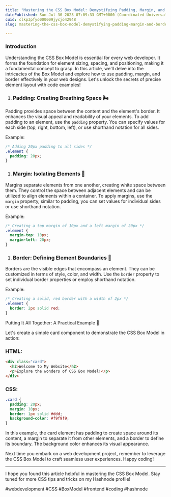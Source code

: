 ```yaml
---
title: "Mastering the CSS Box Model: Demystifying Padding, Margin, and Border"
datePublished: Sun Jul 30 2023 07:09:33 GMT+0000 (Coordinated Universal Time)
cuid: clkp3pfyo000009jycjo42948
slug: mastering-the-css-box-model-demystifying-padding-margin-and-border

---
```


### Introduction

Understanding the CSS Box Model is essential for every web developer. It forms the foundation for element sizing, spacing, and positioning, making it a fundamental concept to grasp. In this article, we'll delve into the intricacies of the Box Model and explore how to use padding, margin, and border effectively in your web designs. Let's unlock the secrets of precise element layout with code examples!

1. ### Padding: Creating Breathing Space 🌬️
    

Padding provides space between the content and the element's border. It enhances the visual appeal and readability of your elements. To add padding to an element, use the `padding` property. You can specify values for each side (top, right, bottom, left), or use shorthand notation for all sides.

Example:

```css
/* Adding 20px padding to all sides */
.element {
  padding: 20px;
}
```

1. ### Margin: Isolating Elements 🌟
    

Margins separate elements from one another, creating white space between them. They control the space between adjacent elements and can be utilized to align elements within a container. To apply margins, use the `margin` property, similar to padding, you can set values for individual sides or use shorthand notation.

Example:

```css
/* Creating a top margin of 10px and a left margin of 20px */
.element {
  margin-top: 10px;
  margin-left: 20px;
}
```

1. ### Border: Defining Element Boundaries 📏
    

Borders are the visible edges that encompass an element. They can be customized in terms of style, color, and width. Use the `border` property to set individual border properties or employ shorthand notation.

Example:

```css
/* Creating a solid, red border with a width of 2px */
.element {
  border: 2px solid red;
}
```

Putting It All Together: A Practical Example 💼

Let's create a simple card component to demonstrate the CSS Box Model in action:

### **HTML**:

```html
<div class="card">
  <h2>Welcome to My Website</h2>
  <p>Explore the wonders of CSS Box Model!</p>
</div>
```

### **CSS**:

```css
.card {
  padding: 20px;
  margin: 10px;
  border: 1px solid #ddd;
  background-color: #f9f9f9;
}
```

In this example, the card element has padding to create space around its content, a margin to separate it from other elements, and a border to define its boundary. The background color enhances its visual appearance.

Next time you embark on a web development project, remember to leverage the CSS Box Model to craft seamless user experiences. Happy coding!

---

I hope you found this article helpful in mastering the CSS Box Model. Stay tuned for more CSS tips and tricks on my Hashnode profile!

#webdevelopment #CSS #BoxModel #frontend #coding #hashnode